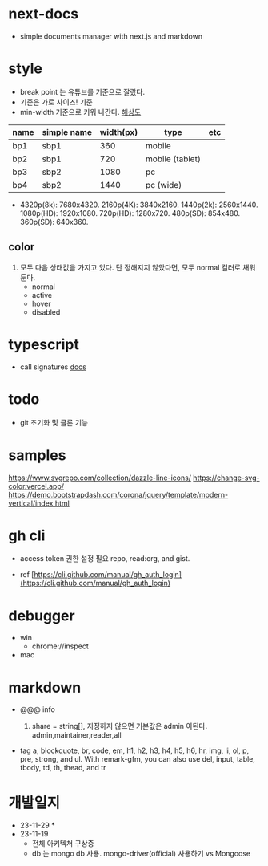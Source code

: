 # next-docs

* simple documents manager with next.js and markdown

# style

* break point 는 유튜브를 기준으로 잘랐다.
* 기준은 가로 사이즈! 기준
* min-width 기준으로 키워 나간다.
  [해상도](https://support.google.com/youtube/answer/6375112?hl=ko&co=GENIE.Platform%3DDesktop)


| name | simple name | width(px) | type            | etc |
|------|-------------|-----------|-----------------|-----|
| bp1  | sbp1        | 360       | mobile          |     |
| bp2  | sbp1        | 720       | mobile (tablet) |     |
| bp3  | sbp2        | 1080      | pc              |     |
| bp4  | sbp2        | 1440      | pc (wide)       |     |

* 4320p(8k): 7680x4320.
  2160p(4K): 3840x2160.
  1440p(2k): 2560x1440.
  1080p(HD): 1920x1080.
  720p(HD): 1280x720.
  480p(SD): 854x480.
  360p(SD): 640x360.

## color

1. 모두 다음 상태값을 가지고 있다. 단 정해지지 않았다면, 모두 normal 컬러로 채워둔다.
    - normal
    - active
    - hover
    - disabled
    

# typescript

* call signatures [docs](https://www.typescriptlang.org/docs/handbook/2/functions.html#call-signatures)

# todo

* git 초기화 및 클론 기능

# samples

https://www.svgrepo.com/collection/dazzle-line-icons/
https://change-svg-color.vercel.app/
https://demo.bootstrapdash.com/corona/jquery/template/modern-vertical/index.html

# gh cli

* access token 권한 설정 필요
  repo, read:org, and gist.

- ref [https://cli.github.com/manual/gh_auth_login](https://cli.github.com/manual/gh_auth_login)

# debugger

* win
    - chrome://inspect
* mac

# markdown

* @@@ info
    1. share = string[], 지정하지 않으면 기본값은 admin 이된다.
       admin,maintainer,reader,all

* tag
  a, blockquote, br, code, em, h1, h2, h3, h4, h5, h6, hr, img, li, ol, p, pre, strong, and ul. With remark-gfm,
  you can
  also use del, input, table, tbody, td, th, thead, and tr

# 개발일지

* 23-11-29
    *
* 23-11-19
    - 전체 아키텍쳐 구상중
    - db 는 mongo db 사용. mongo-driver(official) 사용하기 vs Mongoose



